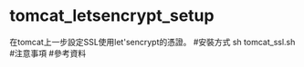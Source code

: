 # tomcat_letsencrypt_setup
在tomcat上一步設定SSL使用let'sencrypt的憑證。
#安裝方式
    sh tomcat_ssl.sh
#注意事項
#參考資料
